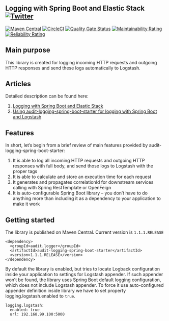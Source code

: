 ## Logging with Spring Boot and Elastic Stack  [![Twitter](https://img.shields.io/twitter/follow/piotr_minkowski.svg?style=social&logo=twitter&label=Follow%20Me)](https://twitter.com/piotr_minkowski)

[![Maven Central](https://maven-badges.herokuapp.com/maven-central/audit.logger/audit-logging-spring-boot-starter/badge.svg)](https://maven-badges.herokuapp.com/maven-central/audit.logger/audit-logging-spring-boot-starter)
[![CircleCI](https://circleci.com/gh/piomin/spring-boot-logging.svg?style=shield)](https://circleci.com/gh/piomin/spring-boot-logging)
[![Quality Gate Status](https://sonarcloud.io/api/project_badges/measure?project=piomin_spring-boot-logging&metric=alert_status)](https://sonarcloud.io/dashboard?id=piomin_spring-boot-logging)
[![Maintainability Rating](https://sonarcloud.io/api/project_badges/measure?project=piomin_spring-boot-logging&metric=sqale_rating)](https://sonarcloud.io/dashboard?id=piomin_spring-boot-logging)
[![Reliability Rating](https://sonarcloud.io/api/project_badges/measure?project=piomin_spring-boot-logging&metric=reliability_rating)](https://sonarcloud.io/dashboard?id=piomin_spring-boot-logging)

## Main purpose

This library is created for logging incoming HTTP requests and outgoing HTTP responses and send these logs automatically to Logstash.

## Articles
 
Detailed description can be found here:
1. [Logging with Spring Boot and Elastic Stack](https://piotrminkowski.com/2019/05/07/logging-with-spring-boot-and-elastic-stack/)
2. [Using audit-logging-spring-boot-starter for logging with Spring Boot and Logstash](https://piotrminkowski.com/2019/10/02/using-audit-logging-spring-boot-starter-for-logging-with-spring-boot-and-logstash/)

## Features
In short, let’s begin from a brief review of main features provided by audit-logging-spring-boot-starter:
          
1. It is able to log all incoming HTTP requests and outgoing HTTP responses with full body, and send those logs to Logstash with the proper tags
2. It is able to calculate and store an execution time for each request
3. It generates and propagates correlationId for downstream services calling with Spring RestTemplate or OpenFeign
4. It is auto-configurable Spring Boot library – you don’t have to do anything more than including it as a dependency to your application to make it work

## Getting started          
The library is published on Maven Central. Current version is `1.1.1.RELEASE`
```
<dependency>
  <groupId>audit.logger</groupId>
  <artifactId>audit-logging-spring-boot-starter</artifactId>
  <version>1.1.1.RELEASE</version>
</dependency>
```

By default the library is enabled, but tries to locate Logback configuration inside your application to settings for Logstash appender. If such appender won’t be found, the library uses Spring Boot default logging configuration, which does not include Logstash appender. To force it use auto-configured appender definition inside library we have to set property logging.logstash.enabled to `true`.
```
logging.logstash:
  enabled: true
  url: 192.168.99.100:5000
```

